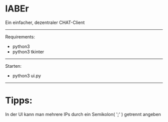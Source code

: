 # lABEr
Ein einfacher, dezentraler CHAT-Client

---

Requirements:
 * python3
 * python3 tkinter

---

Starten:

 * python3 ui.py

---
# Tipps:
In der UI kann man mehrere IPs durch ein Semikolon( ';' ) getrennt angeben
